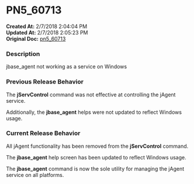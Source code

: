 # PN5_60713

**Created At:** 2/7/2018 2:04:04 PM  
**Updated At:** 2/7/2018 2:05:23 PM  
**Original Doc:** [pn5_60713](https://docs.jbase.com/release-notes/pn5_60713)  


### Description

jbase\_agent not working as a service on Windows



### Previous Release Behavior

The **jServControl** command was not effective at controlling the jAgent service.

Additionally, the **jbase\_agent** helps were not updated to reflect Windows usage.



### Current Release Behavior

All jAgent functionality has been removed from the **jServControl** command.

The **jbase\_agent** help screen has been updated to reflect Windows usage.

The **jbase\_agent** command is now the sole utility for managing the jAgent service on all platforms.
